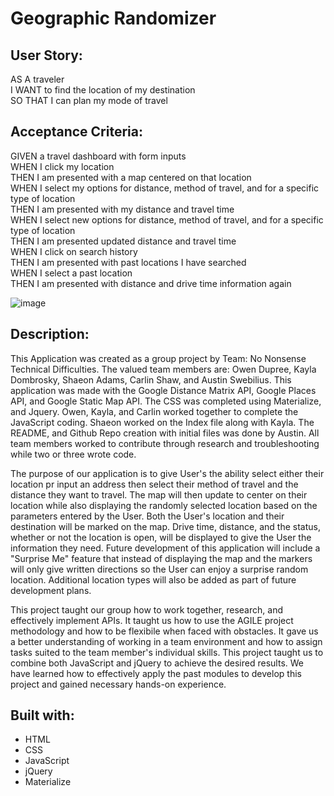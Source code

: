 # Geographic Randomizer


## User Story:

AS A traveler <br/>
I WANT to find the location of my destination <br/>
SO THAT I can plan my mode of travel

## Acceptance Criteria:

GIVEN a travel dashboard with form inputs <br/>
WHEN I click my location <br/>
THEN I am presented with a map centered on that location <br/>
WHEN I select my options for distance, method of travel, and for a specific type of location <br/>
THEN I am presented with my distance and travel time <br/>
WHEN I select new options for distance, method of travel, and for a specific type of location <br/>
THEN I am presented updated distance and travel time <br/>
WHEN I click on search history <br/>
THEN I am presented with past locations I have searched <br/>
WHEN I select a past location <br/>
THEN I am presented with distance and drive time information again <br/>


![image](https://user-images.githubusercontent.com/82618604/121559286-73f38e00-c9e4-11eb-8a71-593ccadb1936.png)


## Description: 

This Application was created as a group project by Team: No Nonsense Technical Difficulties. The valued team members are: Owen Dupree, Kayla Dombrosky, Shaeon Adams, Carlin Shaw, and Austin Swebilius. This application was made with the Google Distance Matrix API, Google Places API, and Google Static Map API. The CSS was completed using Materialize, and Jquery. Owen, Kayla, and Carlin worked together to complete the JavaScript coding. Shaeon worked on the Index file along with Kayla. The README, and Github Repo creation with initial files was done by Austin. All team members worked to contribute through research and troubleshooting while two or three wrote code. 

The purpose of our application is to give User's the ability select either their location pr input an address then select their method of travel and the distance they want to travel. The map will then update to center on their location while also displaying the randomly selected location based on the parameters entered by the User. Both the User's location and their destination will be marked on the map. Drive time, distance, and the status, whether or not the location is open, will be displayed to give the User the information they need. Future development of this application will include a "Surprise Me" feature that instead of displaying the map and the markers will only give written directions so the User can enjoy a surprise random location. Additional location types will also be added as part of future development plans.

This project taught our group how to work together, research, and effectively implement APIs. It taught us how to use the AGILE project methodology and how to be flexibile when faced with obstacles. It gave us a better understanding of working in a team environment and how to assign tasks suited to the team member's individual skills. This project taught us to combine both JavaScript and jQuery to achieve the desired results. We have learned how to effectively apply the past modules to develop this project and gained necessary hands-on experience.


## Built with: 
* HTML
* CSS
* JavaScript
* jQuery
* Materialize
